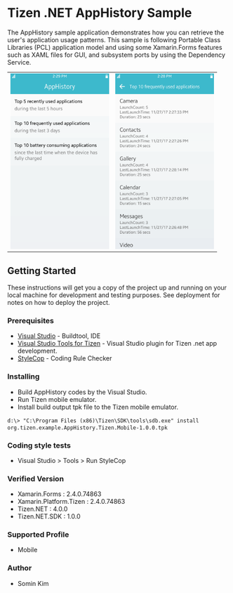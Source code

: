 # Tizen .NET AppHistory Sample

The AppHistory sample application demonstrates how you can retrieve the user's application usage patterns.
This sample is following Portable Class Libraries (PCL) application model and using some Xamarin.Forms features such as XAML files for GUI, and subsystem ports by using the Dependency Service.


<table>
<tr>
<td>
<center><img src='AppHistory.Tizen.Mobile1.png' height=400></center>
</td>
<td>
<center><img src='AppHistory.Tizen.Mobile2.png' height=400></center>
</td>
</tr>
</table>

## Getting Started

These instructions will get you a copy of the project up and running on your local machine for development and testing purposes. See deployment for notes on how to deploy the project.

### Prerequisites

* [Visual Studio](https://www.visualstudio.com/) - Buildtool, IDE
* [Visual Studio Tools for Tizen](https://developer.tizen.org/development/tizen-.net-preview/visual-studio-tools-tizen) - Visual Studio plugin for Tizen .net app development.
* [StyleCop](https://github.com/StyleCop/StyleCop) - Coding Rule Checker

### Installing

* Build AppHistory codes by the Visual Studio.
* Run Tizen mobile emulator.
* Install build output tpk file to the Tizen mobile emulator.

```
d:\> "C:\Program Files (x86)\Tizen\SDK\tools\sdb.exe" install org.tizen.example.AppHistory.Tizen.Mobile-1.0.0.tpk
```

### Coding style tests

* Visual Studio > Tools > Run StyleCop


### Verified Version
* Xamarin.Forms : 2.4.0.74863
* Xamarin.Platform.Tizen : 2.4.0.74863
* Tizen.NET : 4.0.0
* Tizen.NET.SDK : 1.0.0


### Supported Profile
* Mobile


### Author
* Somin Kim
